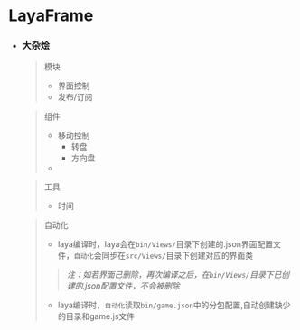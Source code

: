# LayaFrame

- ### 大杂烩
    > 模块
    > - 界面控制
    > - 发布/订阅 

    > 组件
    > - 移动控制
    >   -  转盘
    >   -  方向盘
    > -  

    > 工具
    > - 时间
    > 

    >自动化
    > - laya编译时，laya会在`bin/Views/`目录下创建的.json界面配置文件，`自动化`会同步在`src/Views/`目录下创建对应的界面类
    >> *注：如若界面已删除，再次编译之后，在`bin/Views/`目录下已创建的.json配置文件，不会被删除*
    > - laya编译时，`自动化`读取`bin/game.json`中的分包配置,自动创建缺少的目录和game.js文件